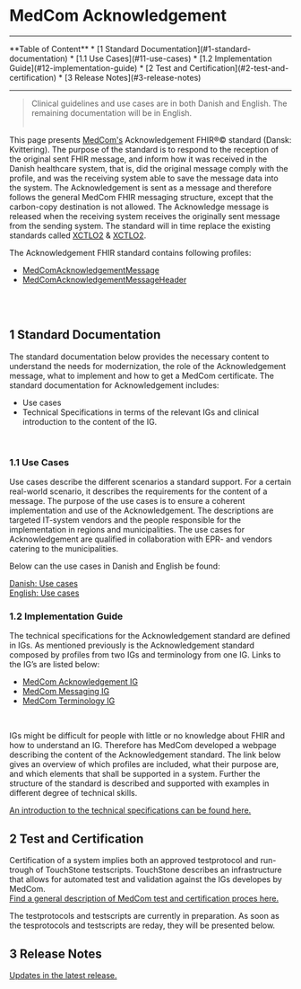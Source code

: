 <!-- <a href="https://medcomdk.github.io/MedComLandingPage/">Return</a> -->
<!-- HomePage -->

# MedCom Acknowledgement  
<hr/>
 **Table of Content**
* [1 Standard Documentation](#1-standard-documentation)
  * [1.1 Use Cases](#11-use-cases)
  * [1.2 Implementation Guide](#12-implementation-guide)
* [2 Test and Certification](#2-test-and-certification)
* [3 Release Notes](#3-release-notes)
<hr/>

  > Clinical guidelines and use cases are in both Danish and English. The remaining documentation will be in English.
<br><br>


This page presents [MedCom's](https://www.medcom.dk/) Acknowledgement FHIR&reg;&copy; standard (Dansk: Kvittering). The purpose of the standard is to respond to the reception of the original sent FHIR message, and inform how it was received in the Danish healthcare system, that is, did the original message comply with the profile, and was the receiving system able to save the message data into the system. The Acknowledgement is sent as a message and therefore follows the general MedCom FHIR messaging structure, except that the carbon-copy destination is not allowed. The Acknowledge message is released when the receiving system receives the originally sent message from the sending system.
The standard will in time replace the existing standards called <a href="http://svn.medcom.dk/svn/releases/Standarder/Den%20gode%20CONTRL/XML/Dokumentation/" target="_blank">XCTLO2</a> &
<a href="http://svn.medcom.dk/svn/releases/Standarder/Den%20gode%20CONTRL/XML/Dokumentation/" target="_blank">XCTLO2</a>.

The Acknowledgement FHIR standard contains following profiles: 
* <a href="https://build.fhir.org/ig/medcomdk/dk-medcom-acknowledgement/StructureDefinition-medcom-messaging-acknowledgement.html" target="_blank">MedComAcknowledgementMessage</a>
* <a href="https://build.fhir.org/ig/medcomdk/dk-medcom-acknowledgement/StructureDefinition-medcom-messaging-acknowledgementHeader.html" target="_blank">MedComAcknowledgementMessageHeader</a>
<br>
<br>

## 1 Standard Documentation 
The standard documentation below provides the necessary content to understand the needs for modernization, the role of the Acknowledgement message, what to implement and how to get a MedCom certificate. The standard documentation for Acknowledgement includes:
  * Use cases
  * Technical Specifications in terms of the relevant IGs and clinical introduction to the content of the IG.
<p>&nbsp;</p>

<!-- ### 1.1 Clinical Guidelines 
The clinical guidelines is the foundation for the *STANDARDNAME* standard. It describes the clinical needs for the modernization, the requirement for the content of the standard and how the standard supports the business requirements. It is the primary textual part of the documentation for *STANDARDNAME*. It is important for both implementers and business specialists to understand the clinical guidelines to ensure that the implemented standard supports the requirements.

Below can the clinical guidelines in Danish and English be found:

[Danish: Sundhedsfaglige retningslinjer](assets/documents/Clinical-guidelines-DA.md) <br> 
[English: Clinical guidelines](assets/documents/Clinical-guidelines-ENG.md)  -->

### 1.1 Use Cases
Use cases describe the different scenarios a standard support. For a certain real-world scenario, it describes the requirements for the content of a message. The purpose of the use cases is to ensure a coherent implementation and use of the Acknowledgement. The descriptions are targeted IT-system vendors and the people responsible for the implementation in regions and municipalities.
The use cases for Acknowledgement are qualified in collaboration with EPR- and vendors catering to the municipalities.

Below can the use cases in Danish and English be found:

[Danish: Use cases](assets/documents/UseCases-DA.md) <br> 
[English: Use cases](assets/documents/UseCases-ENG.md) 

### 1.2 Implementation Guide
The technical specifications for the Acknowledgement standard are defined in IGs. As mentioned previously is the Acknowledgement standard composed by profiles from two IGs and terminology from one IG. Links to the IG’s are listed below:
* <a href="https://build.fhir.org/ig/medcomdk/dk-medcom-acknowledgement/" target="_blank">MedCom Acknowledgement IG</a>
*	<a href="https://build.fhir.org/ig/medcomdk/dk-medcom-messaging/" target="_blank">MedCom Messaging IG</a>
*	<a href="https://build.fhir.org/ig/medcomdk/dk-medcom-terminology/" target="_blank">MedCom Terminology IG</a>
<p>&nbsp;</p>

IGs might be difficult for people with little or no knowledge about FHIR and how to understand an IG. Therefore has MedCom developed a webpage describing the content of the Acknowledgement standard. The link below gives an overview of which profiles are included, what their purpose are, and which elements that shall be supported in a system. Further the structure of the standard is described and supported with examples in different degree of technical skills.

[An introduction to the technical specifications can be found here.](assets/documents/IntroToTecSpecENG.md)

## 2 Test and Certification
Certification of a system implies both an approved testprotocol and run-trough of TouchStone testscripts. TouchStone describes an infrastructure that allows for automated test and validation against the IGs developes by MedCom. 
<br>
<a href="https://medcomdk.github.io/MedComLandingPage/#3-test-and-certification" target="_blank"> Find a general description of MedCom test and certification proces here.</a> 

The testprotocols and testscripts are currently in preparation. As soon as the tesprotocols and testscripts are reday, they will be presented below.

<!-- **Sending a HospitalNotification message**
  * Testprotocol
  * TouchStone Testscripts
<p>&nbsp;</p>
 
**Receiving a HospitalNotification message**
  * Testprotocol
  * TouchStone Testscripts
<p>&nbsp;</p> -->

## 3 Release Notes

[Updates in the latest release.](assets/documents/ReleaseNote-ENG.md)
